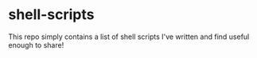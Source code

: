 # shell-scripts
This repo simply contains a list of shell scripts I've written and find useful enough to share!
